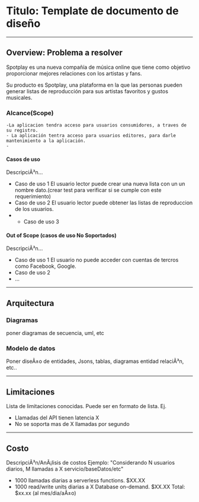 # Titulo: Template de documento de diseño
---
## Overview: Problema a resolver
Spotplay es una nueva compañía de música online que tiene como objetivo proporcionar mejores relaciones con los artistas y fans.

Su producto es Spotplay, una plataforma en la que las personas pueden generar listas de reproducción para sus artistas favoritos y gustos musicales.

### Alcance(Scope)
    -La aplicacion tendra acceso para usuarios consumidores, a traves de su registro.
    - La aplicación tentra acceso para usuarios editores, para darle mantenimiento a la aplicación.
    -

#### Casos de uso
DescripciÃ³n...
* Caso de uso 1
El usuario lector puede crear una nueva lista con un un nombre dato.(crear test para verificar si se cumple con este requerimiento) 
* Caso de uso 2
El usuario lector puede obtener las listas de reproduccion de los usuarios.
* * Caso de uso 3

#### Out of Scope (casos de uso No Soportados)
DescripciÃ³n...
* Caso de uso 1
El usuario no puede acceder con cuentas de tercros como Facebook, Google.
* Caso de uso 2
* ...
---
## Arquitectura

### Diagramas
poner diagramas de secuencia, uml, etc

### Modelo de datos
Poner diseÃ±o de entidades, Jsons, tablas, diagramas entidad relaciÃ³n, etc..

---
## Limitaciones
Lista de limitaciones conocidas. Puede ser en formato de lista.
Ej.
* Llamadas del API tienen latencia X
* No se soporta mas de X llamadas por segundo
---
## Costo
DescripciÃ³n/AnÃ¡lisis de costos
Ejemplo:
"Considerando N usuarios diarios, M llamadas a X servicio/baseDatos/etc"
* 1000 llamadas diarias a serverless functions. $XX.XX
* 1000 read/write units diarias a X Database on-demand. $XX.XX
Total: $xx.xx (al mes/dia/aÃ±o)